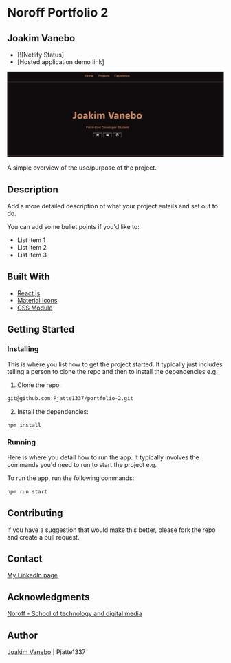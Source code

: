 # Noroff Portfolio 2
## Joakim Vanebo
- [![Netlify Status] 
-  [Hosted application demo link]

![image](https://github.com/Pjatte1337/portfolio-2/blob/development/src/assets/images/Protfolio-2.jpg)

A simple overview of the use/purpose of the project.

## Description

Add a more detailed description of what your project entails and set out to do.

You can add some bullet points if you'd like to:

- List item 1
- List item 2
- List item 3

## Built With

- [React.js](https://reactjs.org/)
- [Material Icons](https://mui.com/material-ui/material-icons/)
- [CSS Module](https://css-tricks.com/css-modules-part-1-need/)

## Getting Started

### Installing

This is where you list how to get the project started. It typically just includes telling a person to clone the repo and then to install the dependencies e.g.

1. Clone the repo:

```bash
git@github.com:Pjatte1337/portfolio-2.git
```

2. Install the dependencies:

```
npm install
```

### Running

Here is where you detail how to run the app. It typically involves the commands you'd need to run to start the project e.g.

To run the app, run the following commands:

```bash
npm run start
```

## Contributing

If you have a suggestion that would make this better, please fork the repo and create a pull request.


## Contact

[My LinkedIn page](https://www.linkedin.com/in/joakim-vanebo-93a64562/)


## Acknowledgments

[Noroff - School of technology and digital media](https://www.noroff.no/)

## Author

[Joakim Vanebo](https://github.com/Pjatte1337) | Pjatte1337
